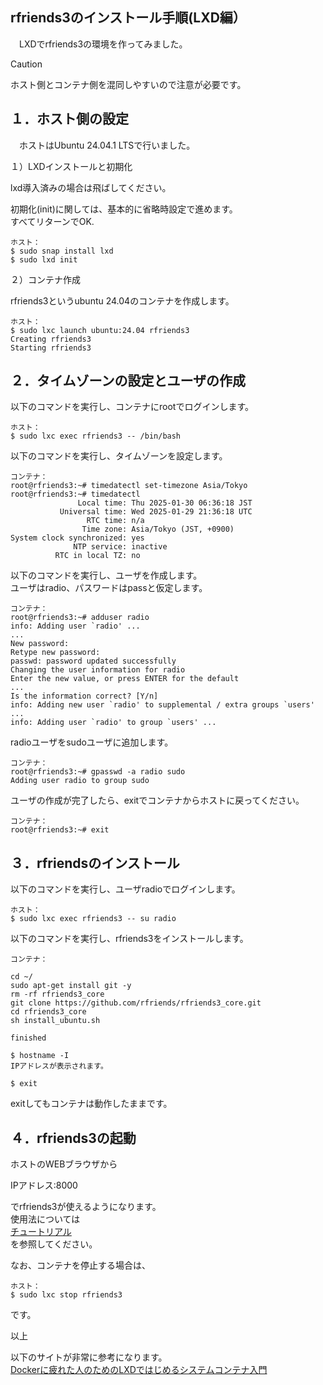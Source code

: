 ## rfriends3のインストール手順(LXD編）  
  
　LXDでrfriends3の環境を作ってみました。    
   
> [!CAUTION]
> ホスト側とコンテナ側を混同しやすいので注意が必要です。  
  
## １．ホスト側の設定  
    
　ホストはUbuntu 24.04.1 LTSで行いました。  
  
１）LXDインストールと初期化  
    
lxd導入済みの場合は飛ばしてください。  
  
初期化(init)に関しては、基本的に省略時設定で進めます。  
すべてリターンでOK.  
```
ホスト：  
$ sudo snap install lxd  
$ sudo lxd init   
```  
２）コンテナ作成  
    
rfriends3というubuntu 24.04のコンテナを作成します。  
```  
ホスト：  
$ sudo lxc launch ubuntu:24.04 rfriends3  
Creating rfriends3
Starting rfriends3
```  
## ２．タイムゾーンの設定とユーザの作成  
    
以下のコマンドを実行し、コンテナにrootでログインします。  
```  
ホスト：  
$ sudo lxc exec rfriends3 -- /bin/bash  
```  
  
以下のコマンドを実行し、タイムゾーンを設定します。    
```
コンテナ：    
root@rfriends3:~# timedatectl set-timezone Asia/Tokyo
root@rfriends3:~# timedatectl  
               Local time: Thu 2025-01-30 06:36:18 JST  
           Universal time: Wed 2025-01-29 21:36:18 UTC  
                 RTC time: n/a  
                Time zone: Asia/Tokyo (JST, +0900)  
System clock synchronized: yes  
              NTP service: inactive  
          RTC in local TZ: no  
``` 
  
以下のコマンドを実行し、ユーザを作成します。  
ユーザはradio、パスワードはpassと仮定します。    
```
コンテナ：
root@rfriends3:~# adduser radio
info: Adding user `radio' ...
...  
New password: 
Retype new password: 
passwd: password updated successfully
Changing the user information for radio
Enter the new value, or press ENTER for the default
...  
Is the information correct? [Y/n] 
info: Adding new user `radio' to supplemental / extra groups `users' ...
info: Adding user `radio' to group `users' ...
```
radioユーザをsudoユーザに追加します。
```
コンテナ：
root@rfriends3:~# gpasswd -a radio sudo
Adding user radio to group sudo
```
ユーザの作成が完了したら、exitでコンテナからホストに戻ってください。  
```
コンテナ：
root@rfriends3:~# exit  
```  
  
## ３．rfriendsのインストール  
    
以下のコマンドを実行し、ユーザradioでログインします。  
```  
ホスト：  
$ sudo lxc exec rfriends3 -- su radio  
```  
  
以下のコマンドを実行し、rfriends3をインストールします。  
```  
コンテナ：
  
cd ~/  
sudo apt-get install git -y  
rm -rf rfriends3_core  
git clone https://github.com/rfriends/rfriends3_core.git  
cd rfriends3_core  
sh install_ubuntu.sh  
  
finished  
  
$ hostname -I  
IPアドレスが表示されます。  
  
$ exit  
```  
exitしてもコンテナは動作したままです。
    
## ４．rfriends3の起動
  
ホストのWEBブラウザから  
  
IPアドレス:8000  
  
でrfriends3が使えるようになります。  
使用法については  
[チュートリアル](https://github.com/rfriends/rfriends3/wiki/%EF%BC%90%EF%BC%90%EF%BC%8E%E3%83%81%E3%83%A5%E3%83%BC%E3%83%88%E3%83%AA%E3%82%A2%E3%83%AB)   
を参照してください。
  
なお、コンテナを停止する場合は、  
```
ホスト：
$ sudo lxc stop rfriends3
```
です。  
  
以上  
  


以下のサイトが非常に参考になります。  
[Dockerに疲れた人のためのLXDではじめるシステムコンテナ入門](https://speakerdeck.com/devops_vtj/dockernipi-retaren-notamenolxddehazimerusisutemukontenaru-men)
